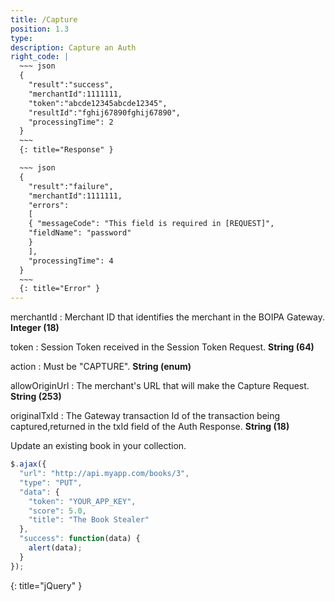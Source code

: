 ```yaml
---
title: /Capture
position: 1.3
type: 
description: Capture an Auth
right_code: |
  ~~~ json
  {
    "result":"success",
    "merchantId":1111111,
    "token":"abcde12345abcde12345",
    "resultId":"fghij67890fghij67890",
    "processingTime": 2
  }
  ~~~
  {: title="Response" }

  ~~~ json
  {
    "result":"failure",
    "merchantId":1111111,
    "errors":
    [ 
    { "messageCode": "This field is required in [REQUEST]",
    "fieldName": "password" 
    } 
    ],
    "processingTime": 4
  }
  ~~~
  {: title="Error" }
---
```


merchantId 
: Merchant ID that identifies the merchant in the BOIPA Gateway. **Integer (18)**

token 
: Session Token received in the Session Token Request. **String (64)**

action 
: Must be "CAPTURE". **String (enum)**

allowOriginUrl 
: The merchant's URL that will make the Capture Request. **String (253)**

originalTxId 
: The Gateway transaction Id of the transaction being captured,returned in the txId field of the Auth Response. **String (18)**

Update an existing book in your collection.

~~~ javascript
$.ajax({
  "url": "http://api.myapp.com/books/3",
  "type": "PUT",
  "data": {
    "token": "YOUR_APP_KEY",
    "score": 5.0,
    "title": "The Book Stealer"
  },
  "success": function(data) {
    alert(data);
  }
});
~~~
{: title="jQuery" }
